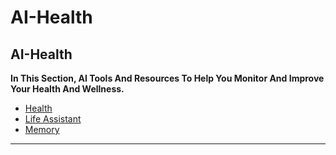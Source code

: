 # AI-Health

## AI-Health

**In This Section, AI Tools And Resources To Help You Monitor And Improve Your Health And Wellness.**

- [Health](Health.md)
- [Life Assistant](Life%20Assistant.md)
- [Memory](Memory.md)

***
